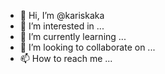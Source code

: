 - 👋 Hi, I’m @kariskaka
- 👀 I’m interested in ...
- 🌱 I’m currently learning ...
- 💞️ I’m looking to collaborate on ...
- 📫 How to reach me ...

<!---
kariskaka/kariskaka is a ✨ special ✨ repository because its `README.md` (this file) appears on your GitHub profile.
You can click the Preview link to take a look at your changes.
--->

